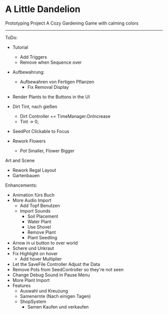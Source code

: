 # A Little Dandelion
Prototyping Project
A Cozy Gardening Game with calming colors

---
ToDo:
  - Tutorial
    - Add Triggers
    - Remove when Sequence over
  - Aufbewahrung:
    - Aufbewahren von Fertigen Pflanzen
      - Fix Removal Display
  - Render Plants to the Buttons in the UI
  - Dirt Tint, nach gießen
    - Dirt Controller += TimeManager.OnIncrease
    - Tint -> 0;

- SeedPot Clickable to Focus
- Rework Flowers
  - Pot Smaller, Flower Bigger

Art and Scene
- Rework Regal Layout
- Gartenbauen


Enhancements:
- Animation fürs Buch
- More Audio Import
    - Add Topf Benutzen
    - Import Sounds
        - Soil Placement
        - Water Plant
        - Use Shovel
        - Remove Plant
        - Plant Seedling
- Arrow in ui button to over world
- Schere und Unkraut
- Fix Highlight on hover
  - Add hover Multiplier
- Let the SaveFile Controller Adjust the Data
- Remove Pots from SeedController so they're not seen
- Change Debug Sound in Pause Menu
- More Plant Import
- Features
  - Auswahl und Kreuzung
  - Samenernte (Nach einigen Tagen)
  - ShopSystem
    - Samen Kaufen und verkaufen
